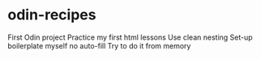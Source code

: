 # odin-recipes
First Odin project
Practice my first html lessons
Use clean nesting
Set-up boilerplate myself no auto-fill
Try to do it from memory
